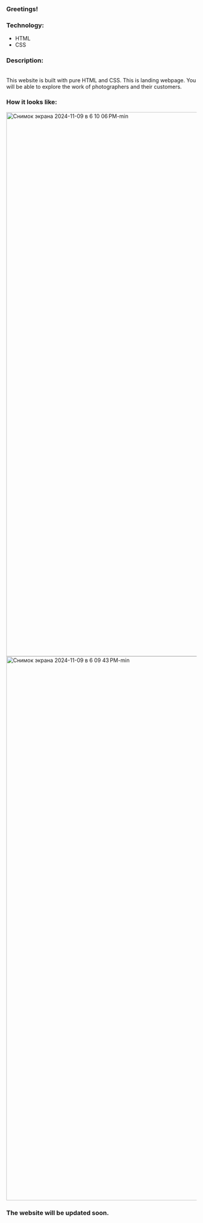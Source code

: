 ### Greetings!

### Technology:<br>

- HTML<br>
- CSS<br>

### Description:
<br>
This website is built with pure HTML and CSS.
This is landing webpage.
You will be able to explore the work of photographers and their customers.

### How it looks like: <br>
<img width="1440" alt="Снимок экрана 2024-11-09 в 6 10 06 PM-min" src="https://github.com/user-attachments/assets/dd41bd23-905f-42e1-965b-f10f757403eb">
<img width="1440" alt="Снимок экрана 2024-11-09 в 6 09 43 PM-min" src="https://github.com/user-attachments/assets/3cb075b9-8781-4037-bdac-d9e6fdf9446e">

### The website will be updated soon.
